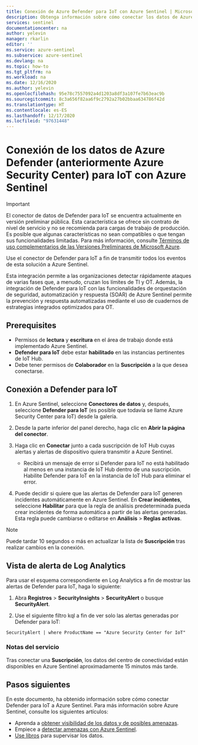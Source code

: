 ```yaml
---
title: Conexión de Azure Defender para IoT con Azure Sentinel | Microsoft Docs
description: Obtenga información sobre cómo conectar los datos de Azure Defender (anteriormente Azure Security Center) para IoT a Azure Sentinel.
services: sentinel
documentationcenter: na
author: yelevin
manager: rkarlin
editor: ''
ms.service: azure-sentinel
ms.subservice: azure-sentinel
ms.devlang: na
ms.topic: how-to
ms.tgt_pltfrm: na
ms.workload: na
ms.date: 12/16/2020
ms.author: yelevin
ms.openlocfilehash: 95e78c7557092a4d1203a8df3a107fe7b63eac9b
ms.sourcegitcommit: 8c3a656f82aa6f9c2792a27b02bbaa634786f42d
ms.translationtype: HT
ms.contentlocale: es-ES
ms.lasthandoff: 12/17/2020
ms.locfileid: "97631448"
---
```

# <a name="connect-your-data-from-azure-defender-formerly-azure-security-center-for-iot-to-azure-sentinel"></a>Conexión de los datos de Azure Defender (anteriormente Azure Security Center) para IoT con Azure Sentinel 


> [!IMPORTANT]
> El conector de datos de Defender para IoT se encuentra actualmente en versión preliminar pública. Esta característica se ofrece sin contrato de nivel de servicio y no se recomienda para cargas de trabajo de producción. Es posible que algunas características no sean compatibles o que tengan sus funcionalidades limitadas. Para más información, consulte [Términos de uso complementarios de las Versiones Preliminares de Microsoft Azure](https://azure.microsoft.com/support/legal/preview-supplemental-terms/).

Use el conector de Defender para IoT a fin de transmitir todos los eventos de esta solución a Azure Sentinel. 

Esta integración permite a las organizaciones detectar rápidamente ataques de varias fases que, a menudo, cruzan los límites de TI y OT. Además, la integración de Defender para IoT con las funcionalidades de orquestación de seguridad, automatización y respuesta (SOAR) de Azure Sentinel permite la prevención y respuesta automatizadas mediante el uso de cuadernos de estrategias integrados optimizados para OT. 
## <a name="prerequisites"></a>Prerequisites

- Permisos de **lectura** y **escritura** en el área de trabajo donde está implementado Azure Sentinel.
- **Defender para IoT** debe estar **habilitado** en las instancias pertinentes de IoT Hub.
- Debe tener permisos de **Colaborador** en la **Suscripción** a la que desea conectarse.

## <a name="connect-to-defender-for-iot"></a>Conexión a Defender para IoT

1. En Azure Sentinel, seleccione **Conectores de datos** y, después, seleccione **Defender para IoT** (es posible que todavía se llame Azure Security Center para IoT) desde la galería.

1. Desde la parte inferior del panel derecho, haga clic en **Abrir la página del conector**. 

1. Haga clic en **Conectar** junto a cada suscripción de IoT Hub cuyas alertas y alertas de dispositivo quiera transmitir a Azure Sentinel. 
    - Recibirá un mensaje de error si Defender para IoT no está habilitado al menos en una instancia de IoT Hub dentro de una suscripción. Habilite Defender para IoT en la instancia de IoT Hub para eliminar el error.

1. Puede decidir si quiere que las alertas de Defender para IoT generen incidentes automáticamente en Azure Sentinel. En **Crear incidentes**, seleccione **Habilitar** para que la regla de análisis predeterminada pueda crear incidentes de forma automática a partir de las alertas generadas. Esta regla puede cambiarse o editarse en **Análisis** > **Reglas activas**.

> [!NOTE]
> Puede tardar 10 segundos o más en actualizar la lista de **Suscripción** tras realizar cambios en la conexión. 

## <a name="log-analytics-alert-view"></a>Vista de alerta de Log Analytics

Para usar el esquema correspondiente en Log Analytics a fin de mostrar las alertas de Defender para IoT, haga lo siguiente:

1. Abra **Registros** > **SecurityInsights** > **SecurityAlert** o busque **SecurityAlert**. 

2. Use el siguiente filtro kql a fin de ver solo las alertas generadas por Defender para IoT:

```kusto
SecurityAlert | where ProductName == "Azure Security Center for IoT"
``` 

### <a name="service-notes"></a>Notas del servicio

Tras conectar una **Suscripción**, los datos del centro de conectividad están disponibles en Azure Sentinel aproximadamente 15 minutos más tarde.


## <a name="next-steps"></a>Pasos siguientes

En este documento, ha obtenido información sobre cómo conectar Defender para IoT a Azure Sentinel. Para más información sobre Azure Sentinel, consulte los siguientes artículos:

- Aprenda a [obtener visibilidad de los datos y de posibles amenazas](quickstart-get-visibility.md).
- Empiece a [detectar amenazas con Azure Sentinel](tutorial-detect-threats-built-in.md).
- [Use libros](tutorial-monitor-your-data.md) para supervisar los datos.
